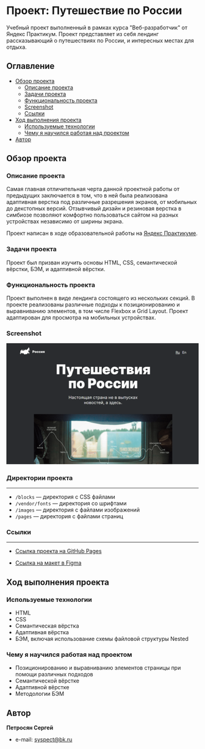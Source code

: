 # Проект: Путешествие по России

Учебный проект выполненный в рамках курса "Веб-разработчик" от Яндекс Практикум. Проект представляет из себя лендинг рассказывающий о путешествиях по России, и интересных местах для отдыха.

## Оглавление

- [Обзор проекта](#обзор-проекта)
  - [Описание проекта](#описание-проекта)
  - [Задачи проекта](#задачи-проекта)
  - [Функциональность проекта](#функциональность-проекта)
  - [Screenshot](#screenshot)
  - [Ссылки](#ссылки)
- [Ход выполнения проекта](#ход-выполнения-проекта)
  - [Используемые технологии](#используемые-технологии)
  - [Чему я научился работая над проектом](#чему-я-научился-работая-над-проектом)
- [Автор](#автор)

## Обзор проекта

### Описание проекта

Самая главная отличительная черта данной проектной работы от предыдущих заключается в том, что в ней была реализована адаптивная верстка под различные разрешения экранов, от мобильных до декстопных версий. Отзывчивый дизайн и резиновая верстка в симбиозе позволяют комфортно пользоваться сайтом на разных устройствах независимо от ширины экрана.

Проект написан в ходе образовательной работы на [Яндекс Практикуме](https://practicum.yandex.ru/).

### Задачи проекта

Проект был призван изучить основы HTML, CSS, семантической вёрстки, БЭМ, и адаптивной вёрстки.

### Функциональность проекта

Проект выполнен в виде лендинга состоящего из нескольких секций. В проекте реализованы различные подходы к позиционированию и выравниванию элементов, в том числе Flexbox и Grid Layout. Проект адаптирован для просмотра на мобильных устройствах.

### Screenshot

![Desktop screenshot](./images/russian-travel-1.png)

### Директории проекта

------
- `/blocks` — директория с CSS файлами
- `/vendor/fonts` — директория со шрифтами
- `/images` — директория с файлами изображений
- `/pages` — директория с файлами страниц

### Ссылки

------
* [Ссылка проекта на GitHub Pages](https://spetrosyan94.github.io/russian-travel)

* [Ссылка на макет в Figma](https://www.figma.com/file/5S2WSbEFL6awjVWJ0NWL8Q/Sprint-3_-Russia-_-desktop-%2B-mobile?type=design&node-id=62863-634&mode=design&t=IcdpeStJP25rBsS5-0)


## Ход выполнения проекта

### Используемые технологии

- HTML
- CSS
- Семантическая вёрстка
- Адаптивная вёрстка
- БЭМ, включая использование схемы файловой структуры Nested

### Чему я научился работая над проектом

- Позиционированию и выравниванию элементов страницы при помощи различных подходов
- Семантической вёрстке
- Адаптивной вёрстке
- Методологии БЭМ

## Автор

**Петросян Сергей**

- e-mail: [syspect@bk.ru](mailto:syspect@bk.ru)


